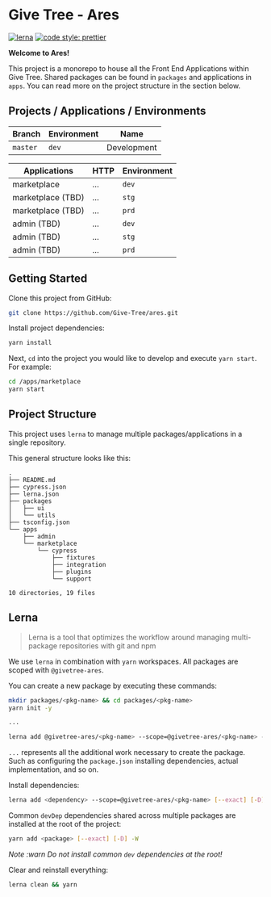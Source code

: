 # Give Tree - Ares

[![lerna](https://img.shields.io/badge/maintained%20with-lerna-cc00ff.svg)](https://lerna.js.org/)
[![code style: prettier](https://img.shields.io/badge/code_style-prettier-ff69b4.svg?style=flat-square)](https://github.com/prettier/prettier)

**Welcome to Ares!**

This project is a monorepo to house all the Front End Applications within Give Tree. Shared packages can be found in `packages` and applications in `apps`. You can read more on the project structure in the section below.

## Projects / Applications / Environments

| Branch       | Environment       | Name             |
| ------------ | ----------------- | ---------------- | 
| `master`     | `dev`             | Development      |


| Applications          | HTTP                          | Environment            |
| --------------------- | ----------------------------- | ---------------------- |
| marketplace           | ...                           | `dev`                  | 
| marketplace (TBD)     | ...                           | `stg`                  | 
| marketplace (TBD)     | ...                           | `prd`                  |
| admin (TBD)           | ...                           | `dev`                  |
| admin (TBD)           | ...                           | `stg`                  |
| admin (TBD)           | ...                           | `prd`                  |


## Getting Started

Clone this project from GitHub:

```bash
git clone https://github.com/Give-Tree/ares.git
```

Install project dependencies:

```bash
yarn install
```

Next, `cd` into the project you would like to develop and execute `yarn start`. For example:

```bash
cd /apps/marketplace
yarn start
```

## Project Structure

This project uses `lerna` to manage multiple packages/applications in a single repository.

This general structure looks like this:

```
.
├── README.md
├── cypress.json
├── lerna.json
├── packages
│   ├── ui
│   └── utils
├── tsconfig.json
└── apps
    ├── admin
    └── marketplace
        └── cypress
            ├── fixtures
            ├── integration
            ├── plugins
            └── support

10 directories, 19 files
```

## Lerna

> Lerna is a tool that optimizes the workflow around managing multi-package repositories with git and npm

We use `lerna` in combination with `yarn` workspaces. All packages are scoped with `@givetree-ares`.

You can create a new package by executing these commands:

```bash
mkdir packages/<pkg-name> && cd packages/<pkg-name>
yarn init -y

...

lerna add @givetree-ares/<pkg-name> --scope=@givetree-ares/<pkg-name> --exact
```

`...` represents all the additional work necessary to create the package. Such as configuring the `package.json`
installing dependencies, actual implementation, and so on.

Install dependencies:

```bash
lerna add <dependency> --scope=@givetree-ares/<pkg-name> [--exact] [-D]
```

Common `devDep` dependencies shared across multiple packages are installed at the root of the project:

```bash
yarn add <package> [--exact] [-D] -W
```

_Note :warn Do not install common `dev` dependencies at the root!_

Clear and reinstall everything:

```bash
lerna clean && yarn
```
